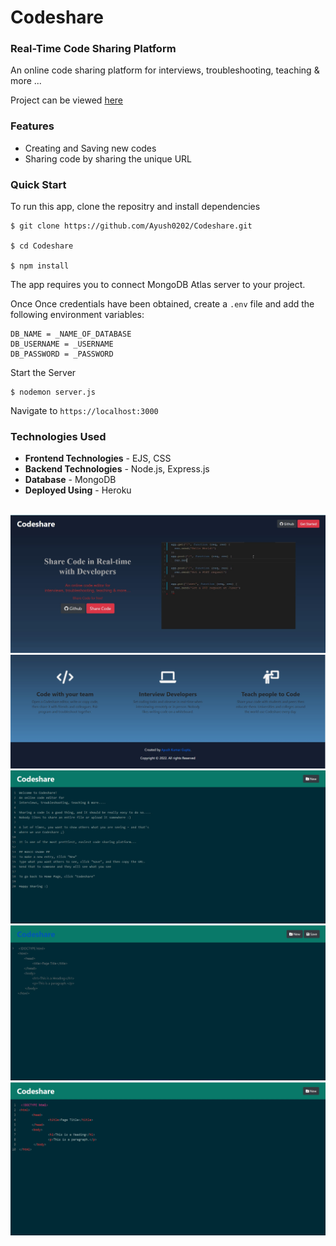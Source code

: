 # Codeshare #

### Real-Time Code Sharing Platform ###

An online code sharing platform for interviews, troubleshooting, teaching & more ...    

Project can be viewed [here](https://limitless-mountain-02271.herokuapp.com/)

### Features ##
- Creating and Saving new codes
- Sharing code by sharing the unique URL

### Quick Start ###

To run this app, clone the repositry and install dependencies

```
$ git clone https://github.com/Ayush0202/Codeshare.git

$ cd Codeshare

$ npm install
```

The app requires you to connect MongoDB Atlas server to your project.

Once Once credentials have been obtained, create a ```.env``` file and add the following environment variables:

```
DB_NAME = _NAME_OF_DATABASE
DB_USERNAME = _USERNAME
DB_PASSWORD = _PASSWORD
```

Start the Server

```
$ nodemon server.js 
```

Navigate to ``` https://localhost:3000 ```


### Technologies Used ###

- **Frontend Technologies** - EJS, CSS
- **Backend Technologies** - Node.js, Express.js
- **Database** - MongoDB
- **Deployed Using** - Heroku

<br>

<img src = "screenshots/pic1.jpg">
<img src = "screenshots/pic2.jpg">
<img src = "screenshots/pic3.jpg">
<img src = "screenshots/pic4.jpg">
<img src = "screenshots/pic5.jpg">
